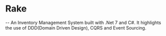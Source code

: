 # Rake
-- An Inventory Management System built with .Net 7 and C#. It highlights the use of DDD(Domain Driven Design), CQRS and Event Sourcing.
